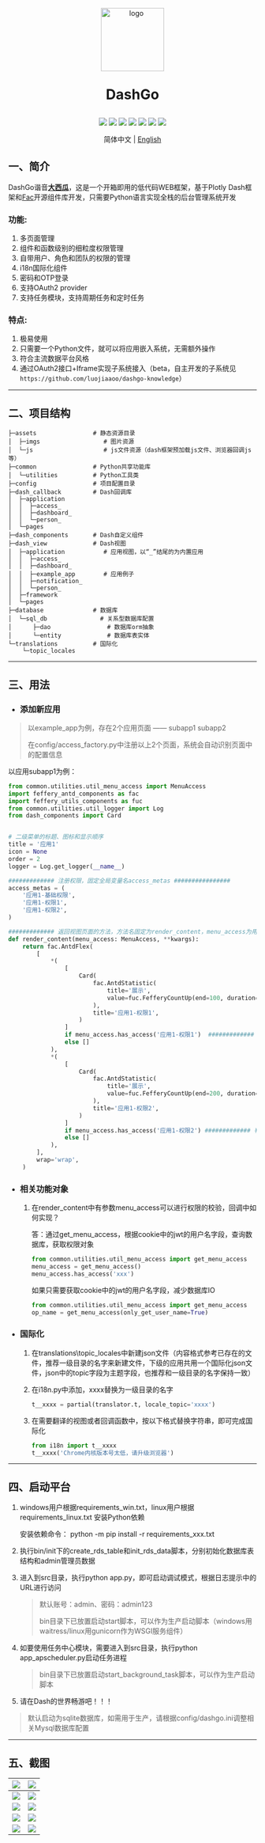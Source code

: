 <p align="center">
	<img alt="logo" src="logo.png" style="width: 128px; height: 128px;">
</p>
<h1 align="center" style="margin: 30px 0 30px; font-weight: bold;">DashGo</h1>
<p align="center">
    <a href="https://gitee.com/luojiaaoo/DashGo"><img src="https://gitee.com/luojiaaoo/DashGo/badge/star.svg?theme=dark"></a>
    <a href="https://github.com/luojiaaoo/Plotly-DashGo"><img src="https://img.shields.io/github/stars/luojiaaoo/Plotly-DashGo?style=social"></a>
    <a href="https://gitee.com/luojiaaoo/DashGo"><img src="https://img.shields.io/badge/DashGo-v1.1.0-brightgreen.svg"></a>
    <img src="https://img.shields.io/badge/license-MIT-blue.svg">
    <img src="https://img.shields.io/badge/python-≥3.9-blue">
    <img src="https://img.shields.io/badge/MySQL-≥5.7-blue">
    <img src="https://img.shields.io/badge/Sqlite-blue">
</p>

<p align="center">
简体中文 | <a href="docs/README_en.md">English</a>
</p>

## 一、简介
DashGo谐音<u>**大西瓜**</u>，这是一个开箱即用的低代码WEB框架，基于Plotly Dash框架和[Fac](https://fac.feffery.tech/getting-started)开源组件库开发，只需要Python语言实现全栈的后台管理系统开发


### 功能:
1. 多页面管理
2. 组件和函数级别的细粒度权限管理
3. 自带用户、角色和团队的权限的管理
4. i18n国际化组件
5. 密码和OTP登录
6. 支持OAuth2 provider
7. 支持任务模块，支持周期任务和定时任务

### 特点:

1. 极易使用
2. 只需要一个Python文件，就可以将应用嵌入系统，无需额外操作
3. 符合主流数据平台风格
4. 通过OAuth2接口+Iframe实现子系统接入（beta，自主开发的子系统见`https://github.com/luojiaaoo/dashgo-knowledge`）

------

## 二、项目结构

```
├─assets                # 静态资源目录
│  ├─imgs                  # 图片资源
│  └─js                    # js文件资源（dash框架预加载js文件、浏览器回调js等）
├─common                # Python共享功能库
│  └─utilities          # Python工具类
├─config                # 项目配置目录
├─dash_callback         # Dash回调库
│  ├─application
│  │  ├─access_
│  │  ├─dashboard_
│  │  └─person_
│  └─pages
├─dash_components       # Dash自定义组件
├─dash_view             # Dash视图
│  ├─application           # 应用视图，以“_”结尾的为内置应用
│  │  ├─access_
│  │  ├─dashboard_
│  │  ├─example_app        # 应用例子
│  │  ├─notification_
│  │  └─person_
│  ├─framework
│  └─pages
├─database              # 数据库
│  └─sql_db               # 关系型数据库配置
│      ├─dao                # 数据库orm抽象
│      └─entity             # 数据库表实体
└─translations          # 国际化
    └─topic_locales
```

------

## 三、用法

- ### 添加新应用

> 以example_app为例，存在2个应用页面 —— subapp1   subapp2
>
> 在config/access_factory.py中注册以上2个页面，系统会自动识别页面中的配置信息

以应用subapp1为例：

```python
from common.utilities.util_menu_access import MenuAccess
import feffery_antd_components as fac
import feffery_utils_components as fuc
from common.utilities.util_logger import Log
from dash_components import Card


# 二级菜单的标题、图标和显示顺序
title = '应用1'
icon = None
order = 2
logger = Log.get_logger(__name__)

############# 注册权限，固定全局变量名access_metas ################
access_metas = (
    '应用1-基础权限',
    '应用1-权限1',
    '应用1-权限2',
)

############# 返回视图页面的方法，方法名固定为render_content，menu_access为用户权限对象，kwargs为url内的query参数信息 #########
def render_content(menu_access: MenuAccess, **kwargs):
    return fac.AntdFlex(
        [
            *(
                [
                    Card(
                        fac.AntdStatistic(
                            title='展示',
                            value=fuc.FefferyCountUp(end=100, duration=3),
                        ),
                        title='应用1-权限1',
                    )
                ]
                if menu_access.has_access('应用1-权限1')  ############# 判断是否拥有“应用1-权限1”的权限
                else []
            ),
            *(
                [
                    Card(
                        fac.AntdStatistic(
                            title='展示',
                            value=fuc.FefferyCountUp(end=200, duration=3),
                        ),
                        title='应用1-权限2',
                    )
                ]
                if menu_access.has_access('应用1-权限2') ############# 判断是否拥有“应用1-权限2”的权限
                else []
            ),
        ],
        wrap='wrap',
    )
```

- ### 相关功能对象

  1. 在render_content中有参数menu_access可以进行权限的校验，回调中如何实现？

     答：通过get_menu_access，根据cookie中的jwt的用户名字段，查询数据库，获取权限对象

     ```python
     from common.utilities.util_menu_access import get_menu_access
     menu_access = get_menu_access()
     menu_access.has_access('xxx')
     ```

     如果只需要获取cookie中的jwt的用户名字段，减少数据库IO

     ```python
     from common.utilities.util_menu_access import get_menu_access
     op_name = get_menu_access(only_get_user_name=True)
     ```

- ### 国际化

  1. 在translations\topic_locales中新建json文件（内容格式参考已存在的文件，推荐一级目录的名字来新建文件，下级的应用共用一个国际化json文件，json中的topic字段为主题字段，也推荐和一级目录的名字保持一致）

  2. 在i18n.py中添加，xxxx替换为一级目录的名字

     ```python
     t__xxxx = partial(translator.t, locale_topic='xxxx')
     ```

  3. 在需要翻译的视图或者回调函数中，按以下格式替换字符串，即可完成国际化
  
     ```python
     from i18n import t__xxxx
     t__xxxx('Chrome内核版本号太低，请升级浏览器')
     ```

------

## 四、启动平台

1. windows用户根据requirements_win.txt，linux用户根据requirements_linux.txt 安装Python依赖

   安装依赖命令： python -m pip install -r requirements_xxx.txt

2. 执行bin/init下的create_rds_table和init_rds_data脚本，分别初始化数据库表结构和admin管理员数据

3. 进入到src目录，执行python app.py，即可启动调试模式，根据日志提示中的URL进行访问

   > 默认账号：admin、密码：admin123
   >
   > bin目录下已放置启动start脚本，可以作为生产启动脚本（windows用waitress/linux用gunicorn作为WSGI服务组件）

4. 如要使用任务中心模块，需要进入到src目录，执行python app_apscheduler.py启动任务进程

   > bin目录下已放置启动start_background_task脚本，可以作为生产启动脚本

5. 请在Dash的世界畅游吧！！！

> 默认启动为sqlite数据库，如需用于生产，请根据config/dashgo.ini调整相关Mysql数据库配置

------

## 五、截图

|![](screenshots/login.png)|![](screenshots/workbench.png)|
| ---- | ---- |
|![](screenshots/moniter.png)|![](screenshots/moniter-en.png)|
|![](screenshots/role.png)|![](screenshots/person.png)|
|![](screenshots/user.png)|![](screenshots/group.png)|
|![](screenshots/task_mgmt.png)|![](screenshots/task_log.png)|



